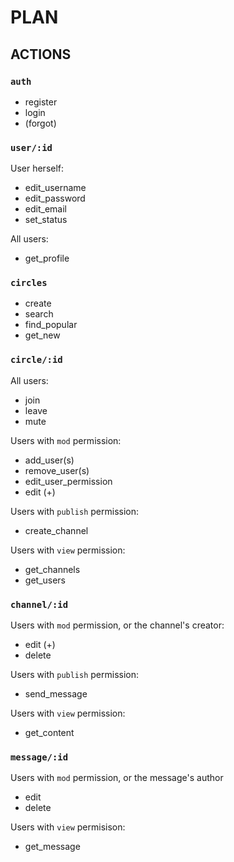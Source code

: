 # PLAN

## ACTIONS

### `auth`
- register
- login
- (forgot)

### `user/:id`
User herself:
- edit_username
- edit_password
- edit_email
- set_status

All users:
- get_profile

### `circles`
- create
- search
- find_popular
- get_new

### `circle/:id`
All users:
- join
- leave
- mute

Users with `mod` permission:
- add_user(s)
- remove_user(s)
- edit_user_permission
- edit (+)

Users with `publish` permission:
- create_channel

Users with `view` permission:
- get_channels
- get_users

### `channel/:id`
Users with `mod` permission, or the channel's creator:
- edit (+)
- delete

Users with `publish` permission:
- send_message

Users with `view` permission:
- get_content

### `message/:id`
Users with `mod` permission, or the message's author
- edit
- delete

Users with `view` permisison:
- get_message
